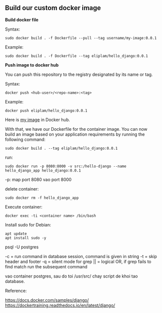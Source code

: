 ## Build our custom docker image

**Build docker file**

Syntax: 
```
sudo docker build . -f Dockerfile --pull --tag username/my-image:0.0.1
```

Example: 

```console
sudo docker build . -f Dockerfile --tag eliplam/hello_django:0.0.1
```

**Push image to docker hub**

You can push this repository to the registry designated by its name or tag.

Syntax:

```
docker push <hub-user>/<repo-name>:<tag>
```

Example:

```console
docker push eliplam/hello_django:0.0.1
```
Here is [my image](https://hub.docker.com/repository/docker/eliplam/hello_django) in Docker hub.

With that, we have our Dockerfile for the container image. You can now build an image based on your application requirements by running the following command:

```console
sudo docker build . --tag eliplam/hello_django:0.0.1
```

run:

```
sudo docker run -p 8080:8000 -v src:/hello-django --name hello_django_app hello_django:0.0.1 
```

-p: map port 8080 vao port 8000

delete container:

```
sudo docker rm -f hello_django_app
```


Execute container:

```console
docker exec -ti <container name> /bin/bash
```

Install sudo for Debian: 

```console
apt update
apt install sudo -y
```

psql -U postgres


-c = run command in database session, command is given in string
-t = skip header and footer
-q = silent mode for grep 
|| = logical OR, if grep fails to find match run the subsequent command


vao container postgres, sau do toi /usr/src/ chay script de khoi tao database.


Reference:

https://docs.docker.com/samples/django/
https://dockertraining.readthedocs.io/en/latest/django/